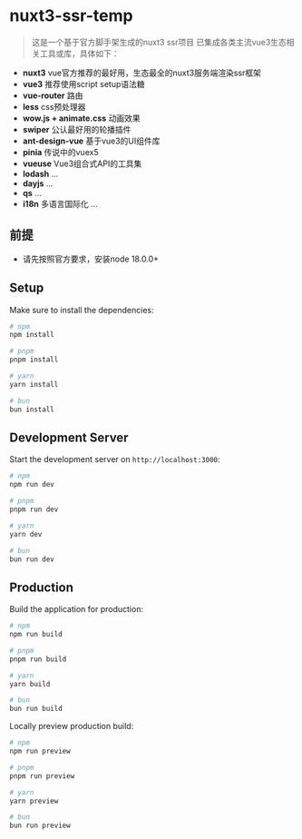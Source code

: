 # nuxt3-ssr-temp
> 这是一个基于官方脚手架生成的nuxt3 ssr项目
> 已集成各类主流vue3生态相关工具或库，具体如下：
- **nuxt3** vue官方推荐的最好用，生态最全的nuxt3服务端渲染ssr框架
- **vue3** 推荐使用script setup语法糖
- **vue-router** 路由
- **less** css预处理器
- **wow.js + animate.css** 动画效果
- **swiper** 公认最好用的轮播插件                  
- **ant-design-vue** 基于vue3的UI组件库
- **pinia**  传说中的vuex5
- **vueuse** Vue3组合式API的工具集
- **lodash** ...
- **dayjs** ...
- **qs** ...
- **i18n** 多语言国际化
...

## 前提
- 请先按照官方要求，安装node 18.0.0+


## Setup

Make sure to install the dependencies:

```bash
# npm
npm install

# pnpm
pnpm install

# yarn
yarn install

# bun
bun install
```

## Development Server

Start the development server on `http://localhost:3000`:

```bash
# npm
npm run dev

# pnpm
pnpm run dev

# yarn
yarn dev

# bun
bun run dev
```

## Production

Build the application for production:

```bash
# npm
npm run build

# pnpm
pnpm run build

# yarn
yarn build

# bun
bun run build
```

Locally preview production build:

```bash
# npm
npm run preview

# pnpm
pnpm run preview

# yarn
yarn preview

# bun
bun run preview
```